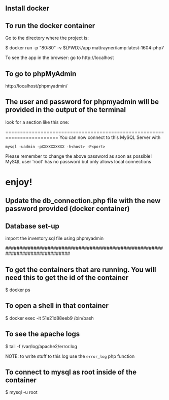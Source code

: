 
## Install docker

## To run the docker container

Go to the directory where the project is: 

$ docker run -p "80:80" -v ${PWD}:/app mattrayner/lamp:latest-1604-php7

To see the app in the browser: go to http://localhost


## To go to phpMyAdmin

http://localhost/phpmyadmin/

## The user and password for phpmyadmin will be provided in the output of the terminal

look for a section like this one:

========================================================================
You can now connect to this MySQL Server with 

    mysql -uadmin -pXXXXXXXXXX -h<host> -P<port>

Please remember to change the above password as soon as possible!
MySQL user 'root' has no password but only allows local connections

enjoy!
========================================================================

## Update the db_connection.php file with the new password provided (docker container)

## Database set-up
import the inventory.sql file using phpmyadmin


###############################################################################

## To get the containers that are running. You will need this to get the id of the container

$ docker ps

## To open a shell in that container 

$ docker exec -it 51e21d88eeb9 /bin/bash

## To see the apache logs

$ tail -f /var/log/apache2/error.log

NOTE: to write stuff to this log use the `error_log` php function

## To connect to mysql as root inside of the container

$ mysql -u root


